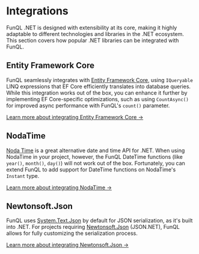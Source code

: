 ﻿# Integrations

FunQL .NET is designed with extensibility at its core, making it highly adaptable to different technologies and 
libraries in the .NET ecosystem. This section covers how popular .NET libraries can be integrated with FunQL.

## Entity Framework Core

FunQL seamlessly integrates with [Entity Framework Core](https://learn.microsoft.com/en-us/ef/core/), using `IQueryable`
LINQ expressions that EF Core efficiently translates into database queries. While this integration works out of the box,
you can enhance it further by implementing EF Core-specific optimizations, such as using `CountAsync()` for improved
async performance with FunQL's `count()` parameter.

[Learn more about integrating Entity Framework Core →](efcore.md)

## NodaTime

[Noda Time](https://nodatime.org/) is a great alternative date and time API for .NET. When using NodaTime in your 
project, however, the FunQL DateTime functions (like `year()`, `month()`, `day()`) will not work out of the box. 
Fortunately, you can extend FunQL to add support for DateTime functions on NodaTime's `Instant` type.

[Learn more about integrating NodaTime →](nodatime.md)

## Newtonsoft.Json

FunQL uses [System.Text.Json](https://learn.microsoft.com/en-us/dotnet/standard/serialization/system-text-json/overview) 
by default for JSON serialization, as it's built into .NET. For projects requiring [Newtonsoft.Json](
https://www.newtonsoft.com/json) (JSON.NET), FunQL allows for fully customizing the serialization process.

[Learn more about integrating Newtonsoft.Json →](newtonsoftjson.md)
